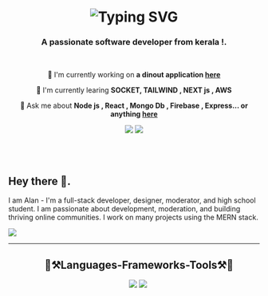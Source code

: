   <h1 align="center">
  <img src="https://readme-typing-svg.herokuapp.com/?font=Righteous&size=35&center=true&vCenter=true&width=500&height=70&duration=4000&lines=Hi+There!+👋;+I'm+Alan+Zacharia!;" alt="Typing SVG"  />
  </h1>
  <h3 align="center">A passionate software developer from kerala !.</h3>
  <br/>
  <div align="center">
    
  🔭 I'm currently working on **a dinout application [here](https://github.com/Alan-zacharia/Zen-Dinout)**
    
  🌱 I'm currently learing **SOCKET, TAILWIND , NEXT js , AWS**
    
  💬 Ask me about **Node js , React , Mongo Db , Firebase , Express... or anything [here](https://www.linkedin.com/in/alan-zacharia-02b230271/)**
   
  </div>
  
  <div align="center">
    <a href="https://www.linkedin.com/in/alan-zacharia-02b230271/"><img src="https://img.shields.io/badge/LinkedIn-0077B5?style=for-the-badge&logo=linkedin&logoColor=white" target="_blank"  /></a>
    <a href="mailto:alanzacaharia@gmail.com"><img src="https://img.shields.io/badge/Gmail-333333?style=for-the-badge&logo=gmail&logoColor=red" target="_blank"  /></a>
  </div>
 
 <br/>
 <br/>
 <br/>
 
 <div align="left">
  <h2>Hey there 👋.</h2>
   
  <p >I am Alan - I'm a full-stack developer, designer, moderator, and high school student. I am passionate about development, moderation, and building thriving online communities. I work on many projects using the MERN stack.</p>
  
  <img src="https://skillicons.dev/icons?i=mongodb,express,react,typescript,nodejs,javascript," target="_blank"/>
  
 </div>
  
  <hr/>


 <h2 align="center"> &nbsp;&nbsp;&nbsp;     🚀⚒️Languages-Frameworks-Tools⚒️🚀</h1>
 <div align="center">
   <a>
     &nbsp;&nbsp;&nbsp;
   <img src="https://skillicons.dev/icons?i=mongodb,express,react,typescript,tailwind,nodejs,javascript,vscode,vite,nginx" target="_blank"/>
   <img src="https://skillicons.dev/icons?i=aws,figma,git,github,postgresql,firebase,c,java,materialui,html,css,bootstrap,materialui,postman,stackoverflow" target="_blank"/>
   </a>
   
 </div>



